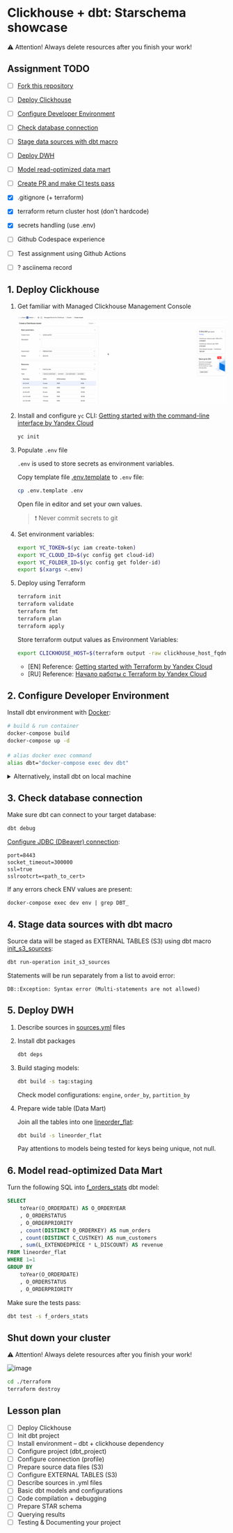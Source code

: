 # Clickhouse + dbt: Starschema showcase

⚠️ Attention! Always delete resources after you finish your work!


## Assignment TODO

- [ ] [Fork this repository]()
- [ ] [Deploy Clickhouse](#1-deploy-clickhouse)
- [ ] [Configure Developer Environment](#2-configure-developer-environment)
- [ ] [Check database connection](#3-check-database-connection)
- [ ] [Stage data sources with dbt macro](#4-stage-data-sources-with-dbt-macro)
- [ ] [Deploy DWH](#5-deploy-dwh)
- [ ] [Model read-optimized data mart](#6-model-read-optimized-data-mart)
- [ ] [Create PR and make CI tests pass]()


- [x] .gitignore (+ terraform)
- [x] terraform return cluster host (don't hardcode)
- [x] secrets handling (use .env)
- [ ] Github Codespace experience
- [ ] Test assignment using Github Actions
- [ ] ? asciinema record

## 1. Deploy Clickhouse

1. Get familiar with Managed Clickhouse Management Console

    ![](./docs/clickhouse_management_console.gif)

1. Install and configure `yc` CLI: [Getting started with the command-line interface by Yandex Cloud](https://cloud.yandex.com/en/docs/cli/quickstart#install)

    ```bash
    yc init
    ```

1. Populate `.env` file

    `.env` is used to store secrets as environment variables.

    Copy template file [.env.template](./.env.template) to `.env` file:
    ```bash
    cp .env.template .env
    ```

    Open file in editor and set your own values.

    > ❗️ Never commit secrets to git    

1. Set environment variables:

    ```bash
    export YC_TOKEN=$(yc iam create-token)
    export YC_CLOUD_ID=$(yc config get cloud-id)
    export YC_FOLDER_ID=$(yc config get folder-id)
    export $(xargs <.env)
    ```

1. Deploy using Terraform

    ```bash
    terraform init
    terraform validate
    terraform fmt
    terraform plan
    terraform apply
    ```

    Store terraform output values as Environment Variables:
    ```bash
    export CLICKHOUSE_HOST=$(terraform output -raw clickhouse_host_fqdn)
    ```

    - [EN] Reference: [Getting started with Terraform by Yandex Cloud](https://cloud.yandex.com/en/docs/tutorials/infrastructure-management/terraform-quickstart)
    - [RU] Reference: [Начало работы с Terraform by Yandex Cloud](https://cloud.yandex.ru/docs/tutorials/infrastructure-management/terraform-quickstart)


## 2. Configure Developer Environment

Install dbt environment with [Docker](https://docs.docker.com/desktop/#download-and-install):

```bash
# build & run container
docker-compose build
docker-compose up -d

# alias docker exec command
alias dbt="docker-compose exec dev dbt"
```

<details><summary>Alternatively, install dbt on local machine</summary>
<p>

[Install dbt](https://docs.getdbt.com/dbt-cli/install/overview) and [configure profile](https://docs.getdbt.com/dbt-cli/configure-your-profile) manually by yourself. By default, dbt expects the `profiles.yml` file to be located in the `~/.dbt/` directory.

Use this [template](./profiles.yml) and enter your own credentials.
</p>
</details>

## 3. Check database connection

Make sure dbt can connect to your target database:

```bash
dbt debug
```

[Configure JDBC (DBeaver) connection](https://cloud.yandex.ru/docs/managed-clickhouse/operations/connect#connection-ide):

```
port=8443
socket_timeout=300000
ssl=true
sslrootcrt=<path_to_cert>
```

If any errors check ENV values are present:
```
docker-compose exec dev env | grep DBT_
```

## 4. Stage data sources with dbt macro

Source data will be staged as EXTERNAL TABLES (S3) using dbt macro [init_s3_sources](./macros/init_s3_sources.sql):

```bash
dbt run-operation init_s3_sources
```

Statements will be run separately from a list to avoid error:

```
DB::Exception: Syntax error (Multi-statements are not allowed)
```

## 5. Deploy DWH

1. Describe sources in [sources.yml](./models/sources/sources.yml) files

1. Install dbt packages

    ```bash
    dbt deps
    ```


1. Build staging models:

    ```bash
    dbt build -s tag:staging
    ```

    Check model configurations: `engine`, `order_by`, `partition_by`

1. Prepare wide table (Data Mart)

    Join all the tables into one [lineorder_flat](./models/):

    ```bash
    dbt build -s lineorder_flat
    ```

    Pay attentions to models being tested for keys being unique, not null.
## 6. Model read-optimized Data Mart

Turn the following SQL into [f_orders_stats](./models/marts/f_orders_stats.sql) dbt model:

```sql
SELECT
    toYear(O_ORDERDATE) AS O_ORDERYEAR
    , O_ORDERSTATUS
    , O_ORDERPRIORITY
    , count(DISTINCT O_ORDERKEY) AS num_orders
    , count(DISTINCT C_CUSTKEY) AS num_customers
    , sum(L_EXTENDEDPRICE * L_DISCOUNT) AS revenue
FROM lineorder_flat
WHERE 1=1
GROUP BY
    toYear(O_ORDERDATE)
    , O_ORDERSTATUS
    , O_ORDERPRIORITY
```

Make sure the tests pass:

```bash
dbt test -s f_orders_stats
```


## Shut down your cluster

⚠️ Attention! Always delete resources after you finish your work!

![image](https://user-images.githubusercontent.com/34193409/214896888-3c6db293-8f1c-4931-8277-b2e4137f30a3.png)

```bash
cd ./terraform
terraform destroy
```

## Lesson plan

- [ ] Deploy Clickhouse
- [ ] Init dbt project
- [ ] Install environment – dbt + clickhouse dependency
- [ ] Configure project (dbt_project)
- [ ] Configure connection (profile)
- [ ] Prepare source data files (S3)
- [ ] Configure EXTERNAL TABLES (S3)
- [ ] Describe sources in .yml files
- [ ] Basic dbt models and configurations
- [ ] Code compilation + debugging
- [ ] Prepare STAR schema
- [ ] Querying results
- [ ] Testing & Documenting your project
